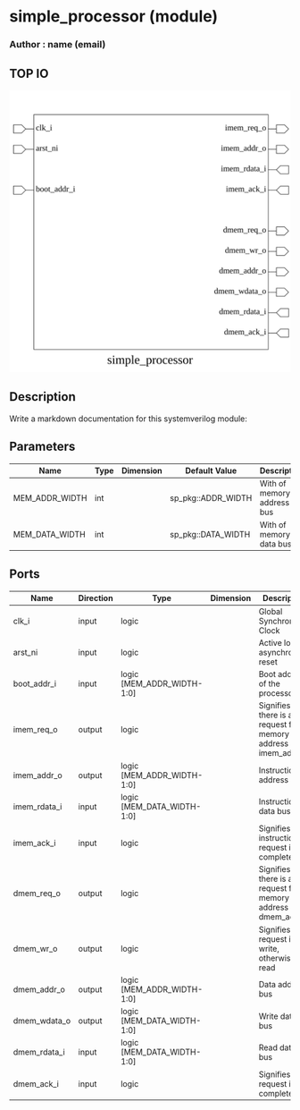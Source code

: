# simple_processor (module)

### Author : name (email)

## TOP IO
<img src="./simple_processor_top.svg">

## Description

Write a markdown documentation for this systemverilog module:

## Parameters
|Name|Type|Dimension|Default Value|Description|
|-|-|-|-|-|
|MEM_ADDR_WIDTH|int||sp_pkg::ADDR_WIDTH|With of memory address bus|
|MEM_DATA_WIDTH|int||sp_pkg::DATA_WIDTH|With of memory data bus|

## Ports
|Name|Direction|Type|Dimension|Description|
|-|-|-|-|-|
|clk_i|input|logic|| Global Synchronous Clock|
|arst_ni|input|logic|| Active low asynchronous reset|
|boot_addr_i|input|logic [MEM_ADDR_WIDTH-1:0]|| Boot address of the processor|
|imem_req_o|output|logic|| Signifies there is active request for memory at address imem_addr_o|
|imem_addr_o|output|logic [MEM_ADDR_WIDTH-1:0]|| Instruction address bus|
|imem_rdata_i|input|logic [MEM_DATA_WIDTH-1:0]|| Instruction data bus|
|imem_ack_i|input|logic|| Signifies instruction request is completed|
|dmem_req_o|output|logic|| Signifies there is active request for memory at address dmem_addr_o|
|dmem_wr_o|output|logic|| Signifies the request is write, otherwise read|
|dmem_addr_o|output|logic [MEM_ADDR_WIDTH-1:0]|| Data address bus|
|dmem_wdata_o|output|logic [MEM_DATA_WIDTH-1:0]|| Write data bus|
|dmem_rdata_i|input|logic [MEM_DATA_WIDTH-1:0]|| Read data bus|
|dmem_ack_i|input|logic|| Signifies data request is completed|
